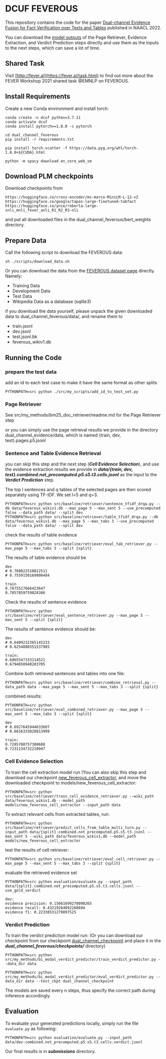 # DCUF FEVEROUS

This repository contains the code for the paper [Dual-channel Evidence Fusion for Fact Verification over Texts and Tables](https://aclanthology.org/2022.naacl-main.384.pdf) published in NAACL 2022.

You can download the [model outputs](https://drive.google.com/drive/folders/17nerxW9hP5sIFGDjtZUNiDdtsYMZIc4a) of the Page Retriever, Evidence Extraction, and Verdict Prediction steps directly and use them as the inputs to the next steps, which can save a lot of time.

## Shared Task
Visit [http://fever.ai](https://fever.ai/task.html) to find out more about the FEVER Workshop 2021 shared task @EMNLP on FEVEROUS.


## Install Requirements

Create a new Conda environment and install torch: 
```
conda create -n dcuf python=3.7.11
conda activate dcuf
conda install pytorch==1.8.0 -c pytorch

cd dual_channel_feverous
pip install -r requirements.txt

pip install torch-scatter -f https://data.pyg.org/whl/torch-1.8.0+${CUDA}.html

python -m spacy download en_core_web_sm
```

## Download PLM checkpoints
Download checkpoints from 
```
https://huggingface.co/cross-encoder/ms-marco-MiniLM-L-12-v2
https://huggingface.co/google/tapas-large-finetuned-tabfact
https://huggingface.co/ynie/roberta-large-snli_mnli_fever_anli_R1_R2_R3-nli
```

and put all downloaded files in the dual_channel_feverous/bert_weights directory.

## Prepare Data
Call the following script to download the FEVEROUS data:
```
sh ./scripts/download_data.sh 
```
Or you can download the data from the [FEVEROUS dataset page](https://fever.ai/dataset/feverous.html) directly. Namely:

* Training Data
* Development Data
* Test Data
* Wikipedia Data as a database (sqlite3)

if you download the data yourself, please unpack the given downloaded data to dual_channel_feverous/data/, and rename them to
* train.jsonl
* dev.jsonl
* test.jsonl.bk
* feverous_wikiv1.db

## Running the Code

### prepare the test data
add an id to each test case to make it have the same format as other splits
```
PYTHONPATH=src python ./src/my_scripts/add_id_to_test_set.py
```

### Page Retriever
See src/my_methods/bm25_doc_retriever/readme.md for the Page Retriever step

or you can simply use the page retrieval results we provide in the directory dual_channel_evidence/data, which is named {train, dev, test}.pages.p5.jsonl

### Sentence and Table Evidence Retrieval
you can skip this step and the next step (***Cell Evidence Selection***), and use the evidence extraction results we provide in ***data/{train, dev, test}.combined.not_precomputed.p5.s5.t3.cells.jsonl*** as the input to the ***Verdict Prediction*** step.

The top l sentences and q tables of the selected pages are then scored separately using TF-IDF. We set l=5 and q=3.
```
PYTHONPATH=src python src/baseline/retriever/sentence_tfidf_drqa.py --db data/feverous_wikiv1.db --max_page 5 --max_sent 5 --use_precomputed false --data_path data/ --split dev 
PYTHONPATH=src python src/baseline/retriever/table_tfidf_drqa.py --db data/feverous_wikiv1.db --max_page 5 --max_tabs 3 --use_precomputed false --data_path data/ --split dev
 ```

check the results of table evidence
```
PYTHONPATH=src python src/baseline/retriever/eval_tab_retriever.py --max_page 5 --max_tabs 3 --split {split}
```

The results of table evidence should be
```
dev
# 0.760822510822511
# 0.7559150169000484

train
0.7875517666423647
0.7857859759828386
```

Check the results of sentence evidence
```
PYTHONPATH=src python src/baseline/retriever/eval_sentence_retriever.py --max_page 5 --max_sent 5 --split {split}
```

The results of sentence evidence should be:
```
dev
# 0.6409232365145233
# 0.6254080351537985

train:
0.6865547333114521
0.6794650940283705
```

Combine both retrieved sentences and tables into one file:
 ```
 PYTHONPATH=src python src/baseline/retriever/combine_retrieval.py --data_path data --max_page 5 --max_sent 5 --max_tabs 3 --split {split}
 ```

combined results:
```
PYTHONPATH=src python src/baseline/retriever/eval_combined_retriever.py --max_page 5 --max_sent 5 --max_tabs 3 --split {split}

dev
# 0.6927645944633607
# 0.6816333820813999

train:
0.7285780757380688
0.7231134732218047
```

### Cell Evidence Selection

To train the cell extraction model run (You can also skip this step and download our checkpoint [new_feverous_cell_extractor](https://drive.google.com/file/d/1jlbewWC45_Zf3cQE12Isy95viQKGkYZx/view?usp=sharing), and move the downloaded checkpoint to models/new_feverous_cell_extractor:
```
PYTHONPATH=src python src/baseline/retriever/train_cell_evidence_retriever.py --wiki_path data/feverous_wikiv1.db --model_path models/new_feverous_cell_extractor --input_path data
 ```

To extract relevant cells from extracted tables, run:
 ```
 PYTHONPATH=src python src/baseline/retriever/predict_cells_from_table_multi_turn.py --input_path data/{split}.combined.not_precomputed.p5.s5.t3.jsonl --max_sent 5 --wiki_path data/feverous_wikiv1.db --model_path models/new_feverous_cell_extractor
  ```

test the results of cell retriever:
```
PYTHONPATH=src python src/baseline/retriever/eval_cell_retriever.py --max_page 5 --max_sent 5 --max_tabs 3 --split {split}
```

evaluate the retrieved evidence set
```
PYTHONPATH=src python evaluation/evaluate.py --input_path data/{split}.combined.not_precomputed.p5.s5.t3.cells.jsonl --use_gold_verdict

dev:
evidence precision: 0.15061699270090265
evidence recall: 0.43219264892268694
evidence f1: 0.22338531279897525
```

### Verdict Prediction
To train the verdict prediction model run:
(Or you can download our checkpoint from our checkpoint [dual_channel_checkpoint](https://drive.google.com/drive/folders/17nerxW9hP5sIFGDjtZUNiDdtsYMZIc4a) and place it in the ***dual_channel_feverous/checkpoints/*** directory)
```
PYTHONPATH=src python src/my_methods/bi_modal_verdict_predictor/train_verdict_predictor.py --data_dir data
```

```
PYTHONPATH=src python src/my_methods/bi_modal_verdict_predictor/eval_verdict_predictor.py --data_dir data --test_ckpt dual_channel_checkpoint
```
 

The models are saved every n steps, thus specify the correct path during inference accordingly. 

## Evaluation
To evaluate your generated predictions locally, simply run the file `evaluate.py` as following:
```
PYTHONPATH=src python evaluation/evaluate.py --input_path data/dev.combined.not_precomputed.p5.s5.t3.cells.verdict.jsonl
```

Our final results is in ***submissions*** directory.
